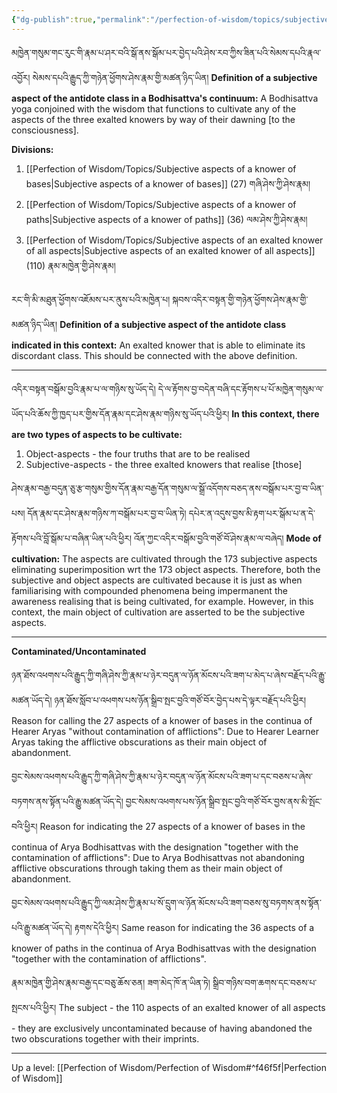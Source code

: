 ```yaml
---
{"dg-publish":true,"permalink":"/perfection-of-wisdom/topics/subjective-aspects/"}
---
```


མཁྱེན་གསུམ་གང་རུང་གི་རྣམ་པ་ཤར་བའི་སྒོ་ནས་སྒོམ་པར་བྱེད་པའི་ཤེས་རབ་ཀྱིས་ཟིན་པའི་སེམས་དཔའི་རྣལ་འབྱོར། 
སེམས་དཔའི་རྒྱུད་ཀྱི་གཉེན་ཕྱོགས་ཤེས་རྣམ་གྱི་མཚན་ཉིད་ཡིན།
**Definition of a subjective aspect of the antidote class in a Bodhisattva's continuum:** A Bodhisattva yoga conjoined with the wisdom that functions to cultivate any of the aspects of the three exalted knowers by way of their dawning [to the consciousness].

**Divisions:**
1. [[Perfection of Wisdom/Topics/Subjective aspects of a knower of bases\|Subjective aspects of a knower of bases]] (27) གཞི་ཤེས་ཀྱི་ཤེས་རྣམ།
2. [[Perfection of Wisdom/Topics/Subjective aspects of a knower of paths\|Subjective aspects of a knower of paths]] (36) ལམ་ཤེས་ཀྱི་ཤེས་རྣམ།
3. [[Perfection of Wisdom/Topics/Subjective aspects of an exalted knower of all aspects\|Subjective aspects of an exalted knower of all aspects]] (110) རྣམ་མཁྱེན་གྱི་ཤེས་རྣམ།

རང་གི་མི་མཐུན་ཕྱོགས་འཇོམས་པར་ནུས་པའི་མཁྱེན་པ། སྐབས་འདིར་བསྟན་གྱི་གཉེན་ཕྱོགས་ཤེས་རྣམ་གྱི་མཚན་ཉིད་ཡིན།
**Definition of a subjective aspect of the antidote class indicated in this context:** An exalted knower that is able to eliminate its discordant class.
This should be connected with the above definition.

---
འདིར་བསྟན་བསྒོམ་བྱའི་རྣམ་པ་ལ་གཉིས་སུ་ཡོད་དེ། 
དེ་ལ་རྟོགས་བྱ་བདེན་བཞི་དང་རྟོགས་པ་པོ་མཁྱེན་གསུམ་ལ་ཡོད་པའི་ཆོས་ཀྱི་ཁྱད་པར་གྱིས་དོན་རྣམ་དང་ཤེས་རྣམ་གཉིས་སུ་ཡོད་པའི་ཕྱིར།
**In this context, there are two types of aspects to be cultivate:**
1. Object-aspects - the four truths that are to be realised
2. Subjective-aspects - the three exalted knowers that realise [those]

ཤེས་རྣམ་བརྒྱ་བདུན་ཅུ་རྩ་གསུམ་གྱིས་དོན་རྣམ་བརྒྱ་དོན་གསུམ་ལ་སྒྲོ་འདོགས་བཅད་ནས་བསྒོམ་པར་བྱ་བ་ཡིན་པས། 
དོན་རྣམ་དང་ཤེས་རྣམ་གཉིས་ཀ་བསྒོམ་པར་བྱ་བ་ཡིན་ཏེ། དཔེར་ན་འདུས་བྱས་མི་རྟག་པར་སྒོམ་པ་ན་དེ་རྟོགས་པའི་བློ་སྒོམ་པ་བཞིན་ཡིན་པའི་ཕྱིར། 
འོན་ཀྱང་འདིར་བསྒོམ་བྱའི་གཙོ་བོ་ཤེས་རྣམ་ལ་བཞེད།
**Mode of cultivation:**
The aspects are cultivated through the 173 subjective aspects eliminating superimposition wrt the 173 object aspects. Therefore, both the subjective and object aspects are cultivated because it is just as when familiarising with compounded phenomena being impermanent the awareness realising that is being cultivated, for example.
However, in this context, the main object of cultivation are asserted to be the subjective aspects.

---
**Contaminated/Uncontaminated**

ཉན་ཐོས་འཕགས་པའི་རྒྱུད་ཀྱི་གཞི་ཤེས་ཀྱི་རྣམ་པ་ཉེར་བདུན་ལ་ཉོན་མོངས་པའི་ཟག་པ་མེད་པ་ཞེས་བརྗོད་པའི་རྒྱུ་མཚན་ཡོད་དེ། 
ཉན་ཐོས་སློབ་པ་འཕགས་པས་ཉོན་སྒྲིབ་སྤང་བྱའི་གཙོ་བོར་བྱེད་པས་དེ་ལྟར་བརྗོད་པའི་ཕྱིར། 
Reason for calling the 27 aspects of a knower of bases in the continua of Hearer Aryas "without contamination of afflictions": Due to Hearer Learner Aryas taking the afflictive obscurations as their main object of abandonment.

བྱང་སེམས་འཕགས་པའི་རྒྱུད་ཀྱི་གཞི་ཤེས་ཀྱི་རྣམ་པ་ཉེར་བདུན་ལ་ཉོན་མོངས་པའི་ཟག་པ་དང་བཅས་པ་ཞེས་བཏགས་ནས་སྟོན་པའི་རྒྱུ་མཚན་ཡོད་དེ། 
བྱང་སེམས་འཕགས་པས་ཉོན་སྒྲིབ་སྤང་བྱའི་གཙོ་བོར་བྱས་ནས་མི་སྤོང་བའི་ཕྱིར།
Reason for indicating the 27 aspects of a knower of bases in the continua of Arya Bodhisattvas with the designation "together with the contamination of afflictions": Due to Arya Bodhisattvas not abandoning afflictive obscurations through taking them as their main object of abandonment.

བྱང་སེམས་འཕགས་པའི་རྒྱུད་ཀྱི་ལམ་ཤེས་ཀྱི་རྣམ་པ་སོ་དྲུག་ལ་ཉོན་མོངས་པའི་ཟག་བཅས་སུ་བཏགས་ནས་སྟོན་པའི་རྒྱུ་མཚན་ཡོད་དེ། རྟགས་དེའི་ཕྱིར། 
Same reason for indicating the 36 aspects of a knower of paths in the continua of Arya Bodhisattvas with the designation "together with the contamination of afflictions".

རྣམ་མཁྱེན་གྱི་ཤེས་རྣམ་བརྒྱ་དང་བཅུ་ཆོས་ཅན། ཟག་མེད་ཁོ་ན་ཡིན་ཏེ། སྒྲིབ་གཉིས་བག་ཆགས་དང་བཅས་པ་སྤངས་པའི་ཕྱིར།
The subject - the 110 aspects of an exalted knower of all aspects - they are exclusively uncontaminated because of having abandoned the two obscurations together with their imprints.

---
Up a level: [[Perfection of Wisdom/Perfection of Wisdom#^f46f5f\|Perfection of Wisdom]]